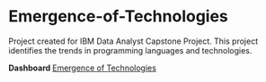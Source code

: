 # Emergence-of-Technologies
Project created for IBM Data Analyst Capstone Project. This project identifies the trends in programming languages and technologies.

<b> Dashboard </b>
<a href = https://dataplatform.cloud.ibm.com/dashboards/655a9497-b6f6-4f9a-a2b4-a9d5faefb911/view/4234dc603f9317ea63f3bde4079c7e007c3f220fb0bbd005858c7b490f362497a8681595c87e4358dc160d63a1be445cc0> Emergence of Technologies</a>

